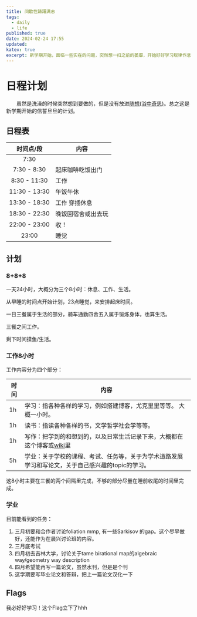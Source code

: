 ```yaml
---
title: 间歇性踌躇满志
tags:
  - daily
  - life
published: true
date: 2024-02-24 17:55
updated:
katex: true
excerpt: 新学期开始，面临一些实在的问题，突然想一扫之前的萎靡，开始好好学习规律作息。（看看这次能坚持几天hhh）
---
```


# 日程计划

&emsp;&emsp;虽然是洗澡的时候突然想到要做的，但是没有放进[随想(浴中奇思)](/hexo/categories/showerthoughts)。总之这是新学期开始的信誓旦旦的计划。

## 日程表

|   时间点/段   | 内容               |
| :-----------: | ------------------ |
|     7:30      |                    |
|  7:30 - 8:30  | 起床咖啡吃饭出门   |
| 8:30 - 11:30  | 工作               |
| 11:30 - 13:30 | 午饭午休           |
| 13:30 - 18:30 | 工作 穿插休息      |
| 18:30 - 22:30 | 晚饭回宿舍或出去玩 |
| 22:00 - 23:00 | 收！               |
|     23:00     | 睡觉               |

## 计划

### 8+8+8

一天24小时，大概分为三个8小时：休息、工作、生活。

从早睡的时间点开始计划，23点睡觉，来安排起床时间。

一日三餐属于生活的部分，骑车通勤四舍五入属于锻炼身体，也算生活。

三餐之间工作。

剩下时间摸鱼/生活。

### 工作8小时

工作内容分为四个部分：

| 时间 | 内容                                                                                                         |
| ---- | ------------------------------------------------------------------------------------------------------------ |
| 1h   | 学习：指各种各样的学习，例如搭建博客，尤克里里等等。 大概一小时。                                            |
| 1h   | 读书：指读各种各样的书，文学哲学社会学等等。                                                                 |
| 1h   | 写作：把学到的和想到的，以及日常生活记录下来，大概都在这个博客或[wiki](https://hiraethecho.github.io/wiki)里 |
| 5h   | 学业：关于学校的课程、考试、任务等，关于为学术道路发展学习和写论文，关于自己感兴趣的topic的学习。            |

这8小时主要在三餐的两个间隔里完成，不够的部分尽量在睡前收尾的时间里完成。

### 学业

目前能看到的任务：

1. 三月初要和合作者讨论foliation mmp, 有一些Sarkisov 的gap。这个尽早做好，还能作为在晨兴讨论班的内容。
2. 三月底考试
3. 四月初去吉林大学，讨论关于tame birational map的algebraic way/geometry way description
4. 四月希望能再写一篇论文，虽然水刊，但是是个刊
5. 这学期要写毕业论文和答辩，把上一篇论文汉化一下


## Flags

我必好好学习！这个Flag立下了hhh

